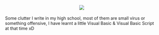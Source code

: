 <h1 align="center">
    <img src="https://readme-typing-svg.herokuapp.com/?font=Righteous&size=35&center=true&vCenter=true&width=500&height=70&duration=4000&lines=Ello+my+friends+👋+I'm+Oct0pu5;" />
</h1>

Some clutter I write in my high school, most of them are small virus or something offensive, I have learnt a little Visual Basic & Visual Basic Script at that time xD
